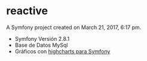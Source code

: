 reactive
========

A Symfony project created on March 21, 2017, 6:17 pm.

- Symfony Versión 2.8.1
- Base de Datos MySql
- Gráficos con [highcharts para Symfony](https://github.com/marcaube/ObHighchartsBundle)
